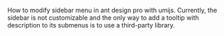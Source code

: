 How to modify sidebar menu in ant design pro with umijs. Currently, the sidebar is not customizable and the only way to add a tooltip with description to its submenus is to use a third-party library.
